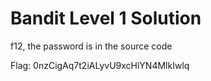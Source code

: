 # Bandit Level 1 Solution

f12, the password is in the source code

Flag: 0nzCigAq7t2iALyvU9xcHlYN4MlkIwlq 

